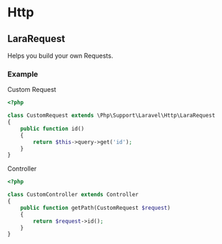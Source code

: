 # Http

## LaraRequest

Helps you build your own Requests.

### Example

Custom Request
```php
<?php

class CustomRequest extends \Php\Support\Laravel\Http\LaraRequest
{
    public function id()
    {
        return $this->query->get('id');
    }
}
```

Controller

```php
<?php

class CustomController extends Controller
{
    public function getPath(CustomRequest $request)
    {
        return $request->id();
    }
}
```
